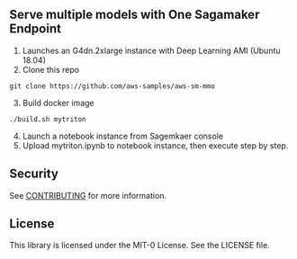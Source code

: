 ## Serve multiple models with One Sagamaker Endpoint 

1.	Launches an G4dn.2xlarge instance with Deep Learning AMI (Ubuntu 18.04)
2.	Clone this repo
```
git clone https://github.com/aws-samples/aws-sm-mmo
```
3.	Build docker image
```
./build.sh mytriton
```
4.  Launch a notebook instance from Sagemkaer console
5.  Upload mytriton.ipynb to notebook instance, then execute step by step.


## Security

See [CONTRIBUTING](CONTRIBUTING.md#security-issue-notifications) for more information.

## License

This library is licensed under the MIT-0 License. See the LICENSE file.

